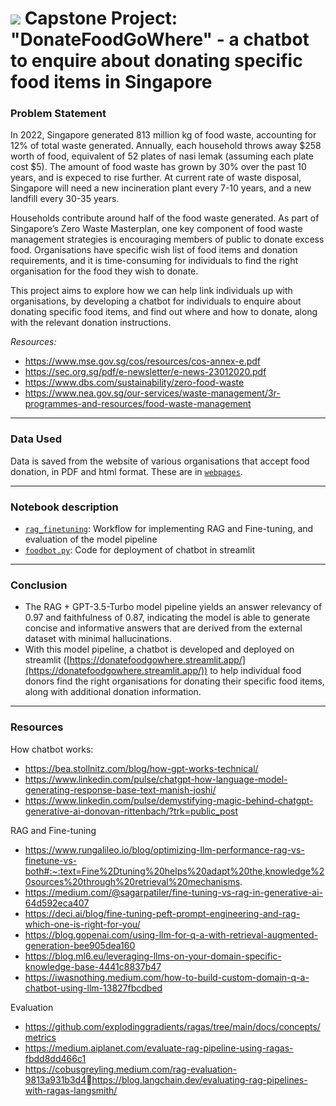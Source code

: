 # ![](https://ga-dash.s3.amazonaws.com/production/assets/logo-9f88ae6c9c3871690e33280fcf557f33.png) Capstone Project: "DonateFoodGoWhere" - a chatbot to enquire about donating specific food items in Singapore

### Problem Statement

In 2022, Singapore generated 813 million kg of food waste, accounting for 12% of total waste generated. Annually, each household throws away $258 worth of food, equivalent of 52 plates of nasi lemak (assuming each plate cost $5). The amount of food waste has grown by 30% over the past 10 years, and is expeced to rise further. At current rate of waste disposal, Singapore will need a new incineration plant every 7-10 years, and a new landfill every 30-35 years.

Households contribute around half of the food waste generated. As part of Singapore’s Zero Waste Masterplan, one key component of food waste management strategies is encouraging members of public to donate excess food. Organisations have specific wish list of food items and donation requirements, and it is time-consuming for individuals to find the right organisation for the food they wish to donate.

This project aims to explore how we can help link individuals up with organisations, by developing a chatbot for individuals to enquire about donating specific food items, and find out where and how to donate, along with the relevant donation instructions.

_Resources:_
- https://www.mse.gov.sg/cos/resources/cos-annex-e.pdf
- https://sec.org.sg/pdf/e-newsletter/e-news-23012020.pdf
- https://www.dbs.com/sustainability/zero-food-waste
- https://www.nea.gov.sg/our-services/waste-management/3r-programmes-and-resources/food-waste-management

---

### Data Used

Data is saved from the website of various organisations that accept food donation, in PDF and html format. These are in [`webpages`](/code/webpages).

---

### Notebook description

* [`rag_finetuning`](/code/rag_finetuning.ipynb): Workflow for implementing RAG and Fine-tuning, and evaluation of the model pipeline
* [`foodbot.py`](/streamlit/foodbot.py): Code for deployment of chatbot in streamlit

---

### Conclusion

- The RAG + GPT-3.5-Turbo model pipeline yields an answer relevancy of 0.97 and faithfulness of 0.87, indicating the model is able to generate concise and informative answers that are derived from the external dataset with minimal hallucinations. 
- With this model pipeline, a chatbot is developed and deployed on streamlit ([https://donatefoodgowhere.streamlit.app/](https://donatefoodgowhere.streamlit.app/)) to help individual food donors find the right organisations for donating their specific food items, along with additional donation information. 
  
---

### Resources

How chatbot works:
- https://bea.stollnitz.com/blog/how-gpt-works-technical/
- https://www.linkedin.com/pulse/chatgpt-how-language-model-generating-response-base-text-manish-joshi/
- https://www.linkedin.com/pulse/demystifying-magic-behind-chatgpt-generative-ai-donovan-rittenbach/?trk=public_post

RAG and Fine-tuning
- https://www.rungalileo.io/blog/optimizing-llm-performance-rag-vs-finetune-vs-both#:~:text=Fine%2Dtuning%20helps%20adapt%20the,knowledge%20sources%20through%20retrieval%20mechanisms.
- https://medium.com/@sagarpatiler/fine-tuning-vs-rag-in-generative-ai-64d592eca407
- https://deci.ai/blog/fine-tuning-peft-prompt-engineering-and-rag-which-one-is-right-for-you/
- https://blog.gopenai.com/using-llm-for-q-a-with-retrieval-augmented-generation-bee905dea160
- https://blog.ml6.eu/leveraging-llms-on-your-domain-specific-knowledge-base-4441c8837b47
- https://iwasnothing.medium.com/how-to-build-custom-domain-q-a-chatbot-using-llm-13827fbcdbed

Evaluation
- https://github.com/explodinggradients/ragas/tree/main/docs/concepts/metrics
- https://medium.aiplanet.com/evaluate-rag-pipeline-using-ragas-fbdd8dd466c1
- https://cobusgreyling.medium.com/rag-evaluation-9813a931b3d4https://blog.langchain.dev/evaluating-rag-pipelines-with-ragas-langsmith/

